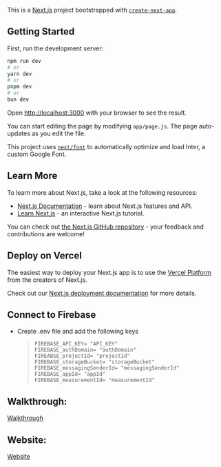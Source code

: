 This is a [Next.js](https://nextjs.org/) project bootstrapped with [`create-next-app`](https://github.com/vercel/next.js/tree/canary/packages/create-next-app).

## Getting Started

First, run the development server:

```bash
npm run dev
# or
yarn dev
# or
pnpm dev
# or
bun dev
```

Open [http://localhost:3000](http://localhost:3000) with your browser to see the result.

You can start editing the page by modifying `app/page.js`. The page auto-updates as you edit the file.

This project uses [`next/font`](https://nextjs.org/docs/basic-features/font-optimization) to automatically optimize and load Inter, a custom Google Font.

## Learn More

To learn more about Next.js, take a look at the following resources:

- [Next.js Documentation](https://nextjs.org/docs) - learn about Next.js features and API.
- [Learn Next.js](https://nextjs.org/learn) - an interactive Next.js tutorial.

You can check out [the Next.js GitHub repository](https://github.com/vercel/next.js/) - your feedback and contributions are welcome!

## Deploy on Vercel

The easiest way to deploy your Next.js app is to use the [Vercel Platform](https://vercel.com/new?utm_medium=default-template&filter=next.js&utm_source=create-next-app&utm_campaign=create-next-app-readme) from the creators of Next.js.

Check out our [Next.js deployment documentation](https://nextjs.org/docs/deployment) for more details.


## Connect to Firebase

 - Create .env file and add the following keys
    >
    >     FIREBASE_API_KEY= "API_KEY"
    >     FIREBASE_authDomain= "authDomain"
    >     FIREABSE_projectId= "projectId"
    >     FIREBASE_storageBucket= "storageBucket"
    >     FIREBASE_messagingSenderId= "messagingSenderId"
    >     FIREBASE_appId= "appId"
    >     FIREBASE_measurementId= "measurementId"
    >

## Walkthrough:
[Walkthrough](https://www.loom.com/share/7e246518fd2f41838b35b959f224a56f?sid=eb3edc16-8c51-4e22-8986-1d9d82b25ee0)

## Website:
[Website](https://pantry-tau.vercel.app/)
